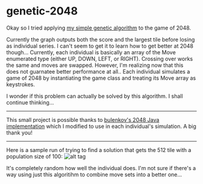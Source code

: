 # genetic-2048
Okay so I tried applying [my simple genetic algorithm](https://github.com/knazir/simple-ga) to the game of 2048.

Currently the graph outputs both the score and the largest tile before losing as individual series. I can't seem to get it to learn how to get better at 2048 though... Currently, each individual is basically an array of the Move enumerated type (either UP, DOWN, LEFT, or RIGHT). Crossing over works the same and moves are swapped. However, I'm realizing now that this does not guarnatee better performance at all.. Each individual simulates a game of 2048 by instantiating the game class and treating its Move array as keystrokes.

I wonder if this problem can actually be solved by this algorithm. I shall continue thinking...
___
This small project is possible thanks to [bulenkov's 2048 Java implementation](https://github.com/bulenkov/2048) which I modified to use in each individual's simulation. A big thank you!
___
Here is a sample run of trying to find a solution that gets the 512 tile with a population size of 100:
![alt tag](http://i.imgur.com/QrFKFni.png)

It's completely random how well the individual does. I'm not sure if there's a way using just this algoritihm to combine move sets into a better one...
